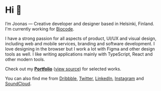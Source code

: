 # Hi 👋 

I’m Joonas — Creative developer and designer based in Helsinki, Finland. I'm currently working for [Biocode](https://biocode.io).

I have a strong passion for all aspects of product, UI/UX and visual design, including web and mobile services, branding and software development. I love designing in the browser but I work a lot with Figma and other design tools as well. I like writing applications mainly with TypeScript, React and other modern tools.

Check out my **[Portfolio](https://joonassandell.com)** ([view source](https://github.com/joonassandell/portfolio)) for selected works.  

You can also find me from [Dribbble](https://dribbble.com/joonassandell), [Twitter](https://twitter.com/joonassandell), [LinkedIn](https://www.linkedin.com/in/joonassandell), [Instagram](https://instagram.com/mode.apart) and [SoundCloud](https://soundcloud.com/modeapart).
